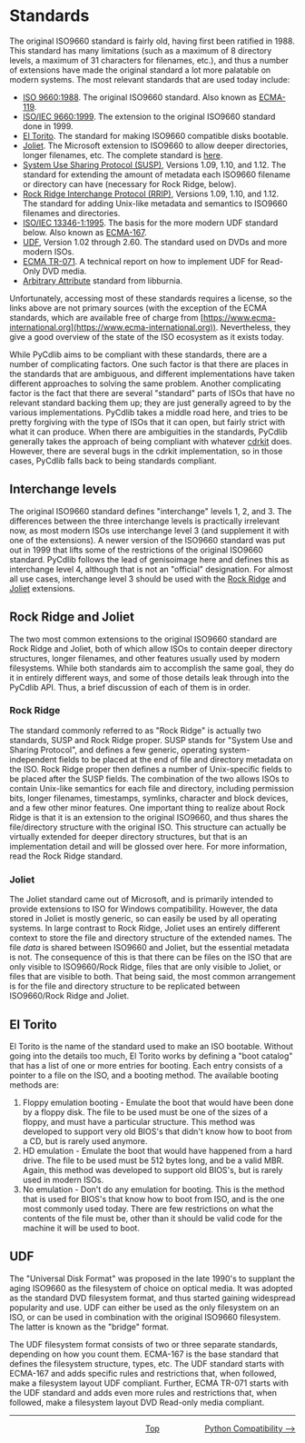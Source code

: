# Standards
The original ISO9660 standard is fairly old, having first been ratified in 1988.  This standard has many limitations (such as a maximum of 8 directory levels, a maximum of 31 characters for filenames, etc.), and thus a number of extensions have made the original standard a lot more palatable on modern systems.  The most relevant standards that are used today include:

- [ISO 9660:1988](https://en.wikipedia.org/wiki/ISO_9660).  The original ISO9660 standard.  Also known as [ECMA-119](https://www.ecma-international.org/publications/standards/Ecma-119.htm).
- [ISO/IEC 9660:1999](http://pismotec.com/cfs/iso9660-1999.html).  The extension to the original ISO9660 standard done in 1999.
- [El Torito](http://wiki.osdev.org/El-Torito).  The standard for making ISO9660 compatible disks bootable.
- [Joliet](https://en.wikipedia.org/wiki/Joliet_(file_system)).  The Microsoft extension to ISO9660 to allow deeper directories, longer filenames, etc.  The complete standard is [here](http://pismotec.com/cfs/jolspec.html).
- [System Use Sharing Protocol (SUSP)](http://fileformats.archiveteam.org/wiki/System_Use_Sharing_Protocol#Specifications), Versions 1.09, 1.10, and 1.12.  The standard for extending the amount of metadata each ISO9660 filename or directory can have (necessary for Rock Ridge, below).
- [Rock Ridge Interchange Protocol (RRIP)](http://fileformats.archiveteam.org/wiki/Rock_Ridge#Specifications), Versions 1.09, 1.10, and 1.12.  The standard for adding Unix-like metadata and semantics to ISO9660 filenames and directories.
- [ISO/IEC 13346-1:1995](https://www.iso.org/standard/26783.html).  The basis for the more modern UDF standard below.  Also known as [ECMA-167](https://www.ecma-international.org/publications/standards/Ecma-167.htm).
- [UDF](http://www.osta.org/specs/), Version 1.02 through 2.60.  The standard used on DVDs and more modern ISOs.
- [ECMA TR-071](https://www.ecma-international.org/publications/techreports/E-TR-071.htm).  A technical report on how to implement UDF for Read-Only DVD media.
- [Arbitrary Attribute](https://dev.lovelyhq.com/libburnia/libisofs/src/commit/d297ce3aed5935e469bb108a36b7d6e31763a075/doc/susp_aaip_2_0.txt) standard from libburnia.

Unfortunately, accessing most of these standards requires a license, so the links above are not primary sources (with the exception of the ECMA standards, which are available free of charge from [https://www.ecma-international.org](https://www.ecma-international.org)).  Nevertheless, they give a good overview of the state of the ISO ecosystem as it exists today.

While PyCdlib aims to be compliant with these standards, there are a number of complicating factors.  One such factor is that there are places in the standards that are ambiguous, and different implementations have taken different approaches to solving the same problem.  Another complicating factor is the fact that there are several "standard" parts of ISOs that have no relevant standard backing them up; they are just generally agreed to by the various implementations.  PyCdlib takes a middle road here, and tries to be pretty forgiving with the type of ISOs that it can open, but fairly strict with what it can produce.  When there are ambiguities in the standards, PyCdlib generally takes the approach of being compliant with whatever [cdrkit](https://launchpad.net/cdrkit) does.  However, there are several bugs in the cdrkit implementation, so in those cases, PyCdlib falls back to being standards compliant.

## Interchange levels
The original ISO9660 standard defines "interchange" levels 1, 2, and 3.  The differences between the three interchange levels is practically irrelevant now, as most modern ISOs use interchange level 3 (and supplement it with one of the extensions).  A newer version of the ISO9660 standard was put out in 1999 that lifts some of the restrictions of the original ISO9660 standard.  PyCdlib follows the lead of genisoimage here and defines this as interchange level 4, although that is not an "official" designation.  For almost all use cases, interchange level 3 should be used with the [Rock Ridge](#rock-ridge) and [Joliet](#joliet) extensions.

## Rock Ridge and Joliet
The two most common extensions to the original ISO9660 standard are Rock Ridge and Joliet, both of which allow ISOs to contain deeper directory structures, longer filenames, and other features usually used by modern filesystems.  While both standards aim to accomplish the same goal, they do it in entirely different ways, and some of those details leak through into the PyCdlib API.  Thus, a brief discussion of each of them is in order.

### Rock Ridge
The standard commonly referred to as "Rock Ridge" is actually two standards, SUSP and Rock Ridge proper.  SUSP stands for "System Use and Sharing Protocol", and defines a few generic, operating system-independent fields to be placed at the end of file and directory metadata on the ISO.  Rock Ridge proper then defines a number of Unix-specific fields to be placed after the SUSP fields.  The combination of the two allows ISOs to contain Unix-like semantics for each file and directory, including permission bits, longer filenames, timestamps, symlinks, character and block devices, and a few other minor features.  One important thing to realize about Rock Ridge is that it is an extension to the original ISO9660, and thus shares the file/directory structure with the original ISO.  This structure can actually be virtually extended for deeper directory structures, but that is an implementation detail and will be glossed over here.  For more information, read the Rock Ridge standard.

### Joliet
The Joliet standard came out of Microsoft, and is primarily intended to provide extensions to ISO for Windows compatibility.  However, the data stored in Joliet is mostly generic, so can easily be used by all operating systems.  In large contrast to Rock Ridge, Joliet uses an entirely different context to store the file and directory structure of the extended names.  The file *data* is shared between ISO9660 and Joliet, but the essential metadata is not.  The consequence of this is that there can be files on the ISO that are only visible to ISO9660/Rock Ridge, files that are only visible to Joliet, or files that are visible to both.  That being said, the most common arrangement is for the file and directory structure to be replicated between ISO9660/Rock Ridge and Joliet.

## El Torito
El Torito is the name of the standard used to make an ISO bootable.  Without going into the details too much, El Torito works by defining a "boot catalog" that has a list of one or more entries for booting.  Each entry consists of a pointer to a file on the ISO, and a booting method.  The available booting methods are:

1.  Floppy emulation booting - Emulate the boot that would have been done by a floppy disk.  The file to be used must be one of the sizes of a floppy, and must have a particular structure.  This method was developed to support very old BIOS's that didn't know how to boot from a CD, but is rarely used anymore.
1.  HD emulation - Emulate the boot that would have happened from a hard drive.  The file to be used must be 512 bytes long, and be a valid MBR.  Again, this method was developed to support old BIOS's, but is rarely used in modern ISOs.
1.  No emulation - Don't do any emulation for booting.  This is the method that is used for BIOS's that know how to boot from ISO, and is the one most commonly used today.  There are few restrictions on what the contents of the file must be, other than it should be valid code for the machine it will be used to boot.

## UDF
The "Universal Disk Format" was proposed in the late 1990's to supplant the aging ISO9660 as the filesystem of choice on optical media.  It was adopted as the standard DVD filesystem format, and thus started gaining widespread popularity and use.  UDF can either be used as the only filesystem on an ISO, or can be used in combination with the original ISO9660 filesystem.  The latter is known as the "bridge" format.

The UDF filesystem format consists of two or three separate standards, depending on how you count them.  ECMA-167 is the base standard that defines the filesystem structure, types, etc.  The UDF standard starts with ECMA-167 and adds specific rules and restrictions that, when followed, make a filesystem layout UDF compliant.  Further, ECMA TR-071 starts with the UDF standard and adds even more rules and restrictions that, when followed, make a filesystem layout DVD Read-only media compliant.

---

<div style="width: 100%; display: table;">
  <div style="display: table-row;">
    <div style="width: 33%; display: table-cell; text-align: left;">
    </div>
    <div style="width: 33%; display: table-cell; text-align: center;">
      <a href="https://clalancette.github.io/pycdlib/">Top</a>
    </div>
    <div style="width: 33%; display: table-cell; text-align: right;">
      <a href="python-compatibility.html">Python Compatibility --></a>
    </div>
</div>
